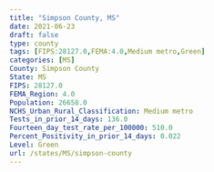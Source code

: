 ```yaml
---
title: "Simpson County, MS"
date: 2021-06-23
draft: false
type: county
tags: [FIPS:28127.0,FEMA:4.0,Medium metro,Green]
categories: [MS]
County: Simpson County
State: MS
FIPS: 28127.0
FEMA_Region: 4.0
Population: 26658.0
NCHS_Urban_Rural_Classification: Medium metro
Tests_in_prior_14_days: 136.0
Fourteen_day_test_rate_per_100000: 510.0
Percent_Positivity_in_prior_14_days: 0.022
Level: Green
url: /states/MS/simpson-county
---
```



